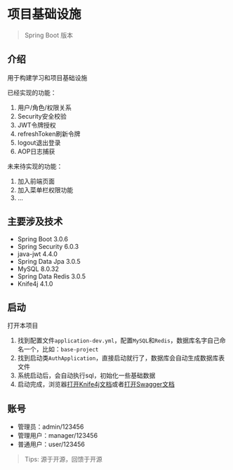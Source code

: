 # 项目基础设施

> Spring Boot 版本

## 介绍

用于构建学习和项目基础设施

已经实现的功能：

1. 用户/角色/权限关系
2. Security安全校验
3. JWT令牌授权
4. refreshToken刷新令牌
5. logout退出登录
6. AOP日志捕获

未来待实现的功能：

1. 加入前端页面
2. 加入菜单栏权限功能
3. ...

## 主要涉及技术

- Spring Boot 3.0.6
- Spring Security 6.0.3
- java-jwt 4.4.0
- Spring Data Jpa 3.0.5
- MySQL 8.0.32
- Spring Data Redis 3.0.5
- Knife4j 4.1.0

## 启动

打开本项目

1. 找到配置文件`application-dev.yml`，配置`MySQL`和`Redis`，数据库名字自己命名一个，比如：`base-project`
2. 找到启动类`AuthApplication`，直接启动就行了，数据库会自动生成数据库表文件
3. 系统启动后，会自动执行sql，初始化一些基础数据
4. 启动完成，浏览器[打开Knife4j文档](http://localhost:8080/doc.html)或者[打开Swagger文档](http://localhost:8080/swagger-ui/index.html)

## 账号

- 管理员：admin/123456
- 管理用户：manager/123456
- 普通用户：user/123456

> Tips: 源于开源，回馈于开源